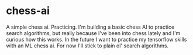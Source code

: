 # chess-ai
A simple chess ai. Practicing.
I'm building a basic chess AI to practice search algorithms, but really because I've been into chess lately and I'm curious how this works. In the future I want to practice my tensorflow skills with an ML chess ai. For now I'll stick to plain ol' search algorithms. 
